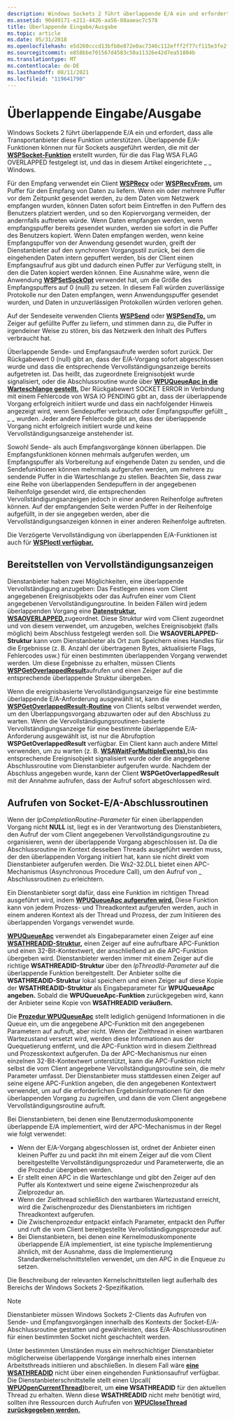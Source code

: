 ```yaml
---
description: Windows Sockets 2 führt überlappende E/A ein und erfordert, dass alle Transportanbieter diese Funktion unterstützen.
ms.assetid: 90d49171-e211-4426-aa56-88aaeac7c578
title: Überlappende Eingabe/Ausgabe
ms.topic: article
ms.date: 05/31/2018
ms.openlocfilehash: e5d260cccd13bfb8e872e0ac7346c112efff2f77cf115e3fe2f8dd3d3fb94deb
ms.sourcegitcommit: e858bbe701567d4583c50a11326e42d7ea51804b
ms.translationtype: MT
ms.contentlocale: de-DE
ms.lasthandoff: 08/11/2021
ms.locfileid: "119641790"
---
```

# <a name="overlapped-inputoutput"></a>Überlappende Eingabe/Ausgabe

Windows Sockets 2 führt überlappende E/A ein und erfordert, dass alle Transportanbieter diese Funktion unterstützen. Überlappende E/A-Funktionen können nur für Sockets ausgeführt werden, die mit der [**WSPSocket-Funktion**](/windows/desktop/api/Ws2spi/nc-ws2spi-lpwspsocket) erstellt wurden, für die das Flag WSA FLAG OVERLAPPED festgelegt ist, und das in diesem Artikel eingerichtete \_ \_ Windows.

Für den Empfang verwendet ein Client [**WSPRecv**](/previous-versions/windows/hardware/network/ff566309(v=vs.85)) oder [**WSPRecvFrom,**](/previous-versions/windows/desktop/legacy/ms742287(v=vs.85)) um Puffer für den Empfang von Daten zu liefern. Wenn ein oder mehrere Puffer vor dem Zeitpunkt gesendet werden, zu dem Daten vom Netzwerk empfangen wurden, können Daten sofort beim Eintreffen in den Puffern des Benutzers platziert werden, und so den Kopiervorgang vermeiden, der andernfalls auftreten würde. Wenn Daten empfangen werden, wenn empfangspuffer bereits gesendet wurden, werden sie sofort in die Puffer des Benutzers kopiert. Wenn Daten empfangen werden, wenn keine Empfangspuffer von der Anwendung gesendet wurden, greift der Dienstanbieter auf den synchronen Vorgangsstil zurück, bei dem die eingehenden Daten intern gepuffert werden, bis der Client einen Empfangsaufruf aus gibt und dadurch einen Puffer zur Verfügung stellt, in den die Daten kopiert werden können. Eine Ausnahme wäre, wenn die Anwendung [**WSPSetSockOpt**](/previous-versions/windows/hardware/network/ff566318(v=vs.85)) verwendet hat, um die Größe des Empfangspuffers auf 0 (null) zu setzen. In diesem Fall würden zuverlässige Protokolle nur den Daten empfangen, wenn Anwendungspuffer gesendet wurden, und Daten in unzuverlässigen Protokollen würden verloren gehen.

Auf der Sendeseite verwenden Clients [**WSPSend**](/previous-versions/windows/hardware/network/ff566316(v=vs.85)) oder [**WSPSendTo,**](/previous-versions/windows/desktop/legacy/ms742291(v=vs.85)) um Zeiger auf gefüllte Puffer zu liefern, und stimmen dann zu, die Puffer in irgendeiner Weise zu stören, bis das Netzwerk den Inhalt des Puffers verbraucht hat.

Überlappende Sende- und Empfangsaufrufe werden sofort zurück. Der Rückgabewert 0 (null) gibt an, dass der E/A-Vorgang sofort abgeschlossen wurde und dass die entsprechende Vervollständigungsanzeige bereits aufgetreten ist. Das heißt, das zugeordnete Ereignisobjekt wurde signalisiert, oder die Abschlussroutine wurde über [**WPUQueueApc in die Warteschlange gestellt.**](/windows/desktop/api/Ws2spi/nf-ws2spi-wpuqueueapc) Der Rückgabewert SOCKET ERROR in Verbindung mit einem Fehlercode von WSA IO PENDING gibt an, dass der überlappende Vorgang erfolgreich initiiert wurde und dass ein nachfolgender Hinweis angezeigt wird, wenn Sendepuffer verbraucht oder Empfangspuffer gefüllt \_ \_ \_ wurden. Jeder andere Fehlercode gibt an, dass der überlappende Vorgang nicht erfolgreich initiiert wurde und keine Vervollständigungsanzeige anstehender ist.

Sowohl Sende- als auch Empfangsvorgänge können überlappen. Die Empfangsfunktionen können mehrmals aufgerufen werden, um Empfangspuffer als Vorbereitung auf eingehende Daten zu senden, und die Sendefunktionen können mehrmals aufgerufen werden, um mehrere zu sendende Puffer in die Warteschlange zu stellen. Beachten Sie, dass zwar eine Reihe von überlappenden Sendepuffern in der angegebenen Reihenfolge gesendet wird, die entsprechenden Vervollständigungsanzeigen jedoch in einer anderen Reihenfolge auftreten können. Auf der empfangenden Seite werden Puffer in der Reihenfolge aufgefüllt, in der sie angegeben werden, aber die Vervollständigungsanzeigen können in einer anderen Reihenfolge auftreten.

Die Verzögerte Vervollständigung von überlappenden E/A-Funktionen ist auch für [**WSPIoctl verfügbar.**](/previous-versions/windows/hardware/network/ff566296(v=vs.85))

## <a name="delivering-completion-indications"></a>Bereitstellen von Vervollständigungsanzeigen

Dienstanbieter haben zwei Möglichkeiten, eine überlappende Vervollständigung anzugeben: Das Festlegen eines vom Client angegebenen Ereignisobjekts oder das Aufrufen einer vom Client angegebenen Vervollständigungsroutine. In beiden Fällen wird jedem überlappenden Vorgang eine [**Datenstruktur, WSAOVERLAPPED,**](/windows/desktop/api/Winsock2/ns-winsock2-wsaoverlapped)zugeordnet. Diese Struktur wird vom Client zugeordnet und von diesem verwendet, um anzugeben, welches Ereignisobjekt (falls möglich) beim Abschluss festgelegt werden soll. Die **WSAOVERLAPPED-Struktur** kann vom Dienstanbieter als Ort zum Speichern eines Handles für die Ergebnisse (z. B. Anzahl der übertragenen Bytes, aktualisierte Flags, Fehlercodes usw.) für einen bestimmten überlappenden Vorgang verwendet werden. Um diese Ergebnisse zu erhalten, müssen Clients [**WSPGetOverlappedResult**](/windows/desktop/api/Ws2spi/nc-ws2spi-lpwspgetoverlappedresult)aufrufen und einen Zeiger auf die entsprechende überlappende Struktur übergeben.

Wenn die ereignisbasierte Vervollständigungsanzeige für eine bestimmte überlappende E/A-Anforderung ausgewählt ist, kann die [**WSPGetOverlappedResult-Routine**](/windows/desktop/api/Ws2spi/nc-ws2spi-lpwspgetoverlappedresult) von Clients selbst verwendet werden, um den Überlappungsvorgang abzuwarten oder auf den Abschluss zu warten. Wenn die Vervollständigungsroutinen-basierte Vervollständigungsanzeige für eine bestimmte überlappende E/A-Anforderung ausgewählt ist, ist nur die Abrufoption **WSPGetOverlappedResult** verfügbar. Ein Client kann auch andere Mittel verwenden, um zu warten (z. B. [**WSAWaitForMultipleEvents),**](/windows/desktop/api/Winsock2/nf-winsock2-wsawaitformultipleevents)bis das entsprechende Ereignisobjekt signalisiert wurde oder die angegebene Abschlussroutine vom Dienstanbieter aufgerufen wurde. Nachdem der Abschluss angegeben wurde, kann der Client **WSPGetOverlappedResult** mit der Annahme aufrufen, dass der Aufruf sofort abgeschlossen wird.

## <a name="invoking-socket-io-completion-routines"></a>Aufrufen von Socket-E/A-Abschlussroutinen

Wenn der *lpCompletionRoutine-Parameter* für einen überlappenden Vorgang nicht **NULL** ist, liegt es in der Verantwortung des Dienstanbieters, den Aufruf der vom Client angegebenen Vervollständigungsroutine zu organisieren, wenn der überlappende Vorgang abgeschlossen ist. Da die Abschlussroutine im Kontext desselben Threads ausgeführt werden muss, der den überlappenden Vorgang initiiert hat, kann sie nicht direkt vom Dienstanbieter aufgerufen werden. Die Ws2-32.DLL bietet einen APC-Mechanismus (Asynchronous Procedure Call), um den Aufruf von \_ Abschlussroutinen zu erleichtern.

Ein Dienstanbieter sorgt dafür, dass eine Funktion im richtigen Thread ausgeführt wird, indem [**WPUQueueApc aufgerufen wird.**](/windows/desktop/api/Ws2spi/nf-ws2spi-wpuqueueapc) Diese Funktion kann von jedem Prozess- und Threadkontext aufgerufen werden, auch in einem anderen Kontext als der Thread und Prozess, der zum Initiieren des überlappenden Vorgangs verwendet wurde.

[**WPUQueueApc**](/windows/desktop/api/Ws2spi/nf-ws2spi-wpuqueueapc) verwendet als Eingabeparameter einen Zeiger auf eine [**WSATHREADID-Struktur,**](/windows/desktop/api/Ws2spi/ns-ws2spi-wsathreadid) einen Zeiger auf eine aufrufbare APC-Funktion und einen 32-Bit-Kontextwert, der anschließend an die APC-Funktion übergeben wird. Dienstanbieter werden immer mit einem Zeiger auf die richtige **WSATHREADID-Struktur** über den *lpThreadId-Parameter* auf die überlappende Funktion bereitgestellt. Der Anbieter sollte die **WSATHREADID-Struktur** lokal speichern und einen Zeiger auf diese Kopie der **WSATHREADID-Struktur** als Eingabeparameter für **WPUQueueApc angeben.** Sobald die **WPUQueueApc-Funktion** zurückgegeben wird, kann der Anbieter seine Kopie von **WSATHREADID veräußern.**

Die [**Prozedur WPUQueueApc**](/windows/desktop/api/Ws2spi/nf-ws2spi-wpuqueueapc) stellt lediglich genügend Informationen in die Queue ein, um die angegebene APC-Funktion mit den angegebenen Parametern auf aufruft, aber nicht. Wenn der Zielthread in einen wartbaren Wartezustand versetzt wird, werden diese Informationen aus der Quequetierung entfernt, und die APC-Funktion wird in diesem Zielthread und Prozesskontext aufgerufen. Da der APC-Mechanismus nur einen einzelnen 32-Bit-Kontextwert unterstützt, kann die APC-Funktion nicht selbst die vom Client angegebene Vervollständigungsroutine sein, die mehr Parameter umfasst. Der Dienstanbieter muss stattdessen einen Zeiger auf seine eigene APC-Funktion angeben, die den angegebenen Kontextwert verwendet, um auf die erforderlichen Ergebnisinformationen für den überlappenden Vorgang zu zugreifen, und dann die vom Client angegebene Vervollständigungsroutine aufruft.

Bei Dienstanbietern, bei denen eine Benutzermoduskomponente überlappende E/A implementiert, wird der APC-Mechanismus in der Regel wie folgt verwendet:

-   Wenn der E/A-Vorgang abgeschlossen ist, ordnet der Anbieter einen kleinen Puffer zu und packt ihn mit einem Zeiger auf die vom Client bereitgestellte Vervollständigungsprozedur und Parameterwerte, die an die Prozedur übergeben werden.
-   Er stellt einen APC in die Warteschlange und gibt den Zeiger auf den Puffer als Kontextwert und seine eigene Zwischenprozedur als Zielprozedur an.
-   Wenn der Zielthread schließlich den wartbaren Wartezustand erreicht, wird die Zwischenprozedur des Dienstanbieters im richtigen Threadkontext aufgerufen.
-   Die Zwischenprozedur entpackt einfach Parameter, entpackt den Puffer und ruft die vom Client bereitgestellte Vervollständigungsprozedur auf.
-   Bei Dienstanbietern, bei denen eine Kernelmoduskomponente überlappende E/A implementiert, ist eine typische Implementierung ähnlich, mit der Ausnahme, dass die Implementierung Standardkernelschnittstellen verwendet, um den APC in die Enqueue zu setzen.

Die Beschreibung der relevanten Kernelschnittstellen liegt außerhalb des Bereichs der Windows Sockets 2-Spezifikation.

> [!Note]  
> Dienstanbieter müssen Windows Sockets 2-Clients das Aufrufen von Sende- und Empfangsvorgängen innerhalb des Kontexts der Socket-E/A-Abschlussroutine gestatten und gewährleisten, dass E/A-Abschlussroutinen für einen bestimmten Socket nicht geschachtelt werden.

 

Unter bestimmten Umständen muss ein mehrschichtiger Dienstanbieter möglicherweise überlappende Vorgänge innerhalb eines internen Arbeitsthreads initiieren und abschließen. In diesem Fall wäre [**eine WSATHREADID**](/windows/desktop/api/Ws2spi/ns-ws2spi-wsathreadid) nicht über einen eingehenden Funktionsaufruf verfügbar. Die Dienstanbieterschnittstelle stellt einen Upcall( [**WPUOpenCurrentThread)**](/windows/desktop/api/Ws2spi/nf-ws2spi-wpuopencurrentthread)bereit, um **eine WSATHREADID** für den aktuellen Thread zu erhalten. Wenn diese **WSATHREADID** nicht mehr benötigt wird, sollten ihre Ressourcen durch Aufrufen von [**WPUCloseThread zurückgegeben werden.**](/windows/desktop/api/Ws2spi/nf-ws2spi-wpuclosethread)

 

 
